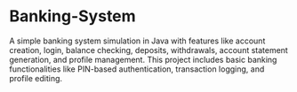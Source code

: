 # Banking-System
A simple banking system simulation in Java with features like account creation, login, balance checking, deposits, withdrawals, account statement generation, and profile management. This project includes basic banking functionalities like PIN-based authentication, transaction logging, and profile editing.
